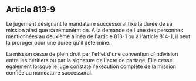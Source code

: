Article 813-9
----
Le jugement désignant le mandataire successoral fixe la durée de sa mission
ainsi que sa rémunération. A la demande de l'une des personnes mentionnées au
deuxième alinéa de l'article 813-1 ou à l'article 814-1, il peut la proroger
pour une durée qu'il détermine.

La mission cesse de plein droit par l'effet d'une convention d'indivision entre
les héritiers ou par la signature de l'acte de partage. Elle cesse également
lorsque le juge constate l'exécution complète de la mission confiée au
mandataire successoral.
